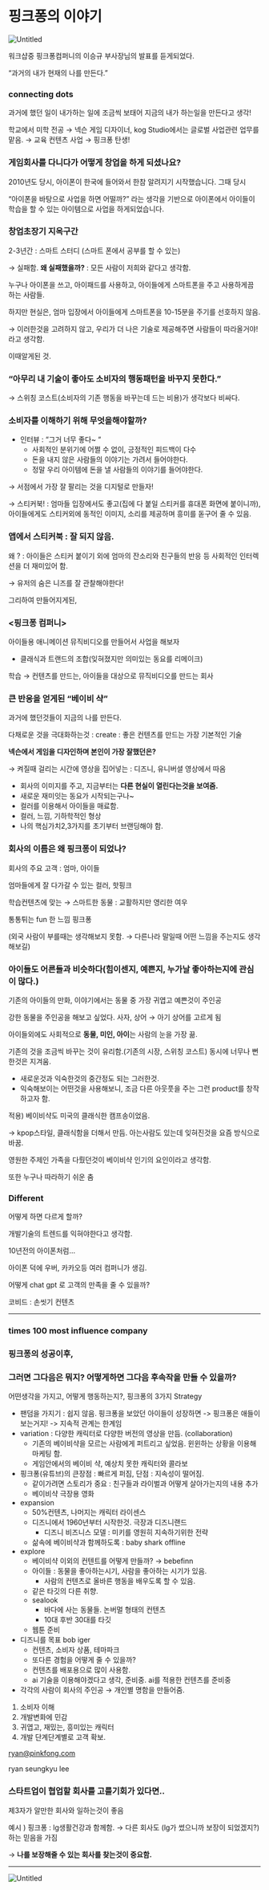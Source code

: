# 핑크퐁의 이야기

![Untitled](../../Picture/핑크퐁.png)

워크샵중 핑크퐁컴퍼니의 이승규 부사장님의 발표를 듣게되었다.

“과거의 내가 현재의 나를 만든다.”

### connecting dots

과거에 했던 일이 내가하는 일에 조금씩 보태어 지금의 내가 하는일을 만든다고 생각!

학교에서 미학 전공 → 넥슨 게임 디자이너, kog Studio에서는 글로벌 사업관련 업무를 맡음. → 교육 컨텐츠 사업 → 핑크퐁 탄생!

### 게임회사를 다니다가 어떻게 창업을 하게 되셨나요?

2010년도 당시, 아이폰이 한국에 들어와서 한참 알려지기 시작했습니다. 그때 당시

“아이폰을 바탕으로 사업을 하면 어떨까?” 라는 생각을 기반으로 아이폰에서 아이들이 학습을 할 수 있는 아이템으로 사업을 하게되었습니다.

### 창업초장기 지옥구간

2-3년간 : 스마트 스터디 (스마트 폰에서 공부를 할 수 있는)

→ 실패함. **왜 실패했을까?** : 모든 사람이 저희와 같다고 생각함.

누구나 아이폰을 쓰고, 아이패드를 사용하고, 아이들에게 스마트폰을 주고 사용하게끔 하는 사람들.

하지만 현실은, 엄마 입장에서 아이들에게 스마트폰을 10-15분을 주기를 선호하지 않음.

→ 이러한것을 고려하지 않고, 우리가 더 나은 기술로 제공해주면 사람들이 따라올거야! 라고 생각함.

이때알게된 것.

### “아무리 내 기술이 좋아도 소비자의 행동패턴을 바꾸지 못한다.”

→ 스위칭 코스트(소비자의 기존 행동을 바꾸는데 드는 비용)가 생각보다 비싸다.

### 소비자를 이해하기 위해 무엇을해야할까?

- 인터뷰 : “그거 너무 좋다~ “
  - 사회적인 분위기에 어쩔 수 없이, 긍정적인 피드백이 다수
  - 돈을 내지 않은 사람들의 이야기는 가려서 들어야한다.
  - 정말 우리 아이템에 돈을 낼 사람들의 이야기를 들어야한다.

→ 서점에서 가장 잘 팔리는 것을 디지털로 만들자!

→ 스티커북! : 엄마들 입장에서도 좋고(집에 다 붙일 스티커를 휴대폰 화면에 붙이니까), 아이들에게도 스티커외에 동적인 이미지, 소리를 제공하며 흥미를 돋구어 줄 수 있음.

### 앱에서 스티커북 : 잘 되지 않음.

왜 ? : 아이들은 스티커 붙이기 외에 엄마의 잔소리와 친구들의 반응 등 사회적인 인터렉션을 더 재미있어 함.

→ 유저의 숨은 니즈를 잘 관찰해야한다!

그리하여 만들어지게된,

### <핑크퐁 컴퍼니>

아이들용 애니메이션 뮤직비디오를 만들어서 사업을 해보자

- 클래식과 트랜드의 조합(잊혀졌지만 의미있는 동요를 리메이크)

학습 → 컨텐츠를 만드는, 아이들을 대상으로 뮤직비디오를 만드는 회사

### 큰 반응을 얻게된 “베이비 샥”

과거에 했던것들이 지금의 나를 만든다.

다채로운 것을 극대화하는것 : create : 좋은 컨텐츠를 만드는 가장 기본적인 기술

**넥슨에서 게임을 디자인하며 본인이 가장 잘했던은?**

→ 켜질때 걸리는 시간에 영상을 집어넣는 : 디즈니, 유니버셜 영상에서 따옴

- 회사의 이미지를 주고, 지금부터는 **다른 현실이 열린다는것을 보여줌.**
- 새로운 재미잇는 동요가 시작되는구나~
- 컬러를 이용해서 아이들을 매료함.
- 컬러, 느낌, 기하학적인 형상
- 나의 핵심가치2,3가지를 초기부터 브랜딩해야 함.

### 회사의 이름은 왜 핑크퐁이 되었나?

회사의 주요 고객 : 엄마, 아이들

엄마들에게 잘 다가갈 수 있는 컬러, 핫핑크

학습컨텐츠에 맞는 → 스마트한 동물 : 교활하지만 영리한 여우

통통튀는 fun 한 느낌 핑크퐁

(외국 사람이 부를때는 생각해보지 못함. → 다른나라 말일때 어떤 느낌을 주는지도 생각해보길)

### 아이들도 어른들과 비슷하다(힘이센지, 예쁜지, 누가날 좋아하는지에 관심이 많다.)

기존의 아이들의 만화, 이야기에서는 동물 중 가장 귀엽고 예쁜것이 주인공

강한 동물을 주인공을 해보고 싶었다. 사자, 상어 → 아기 상어를 고르게 됨

아이들외에도 사회적으로 **동물, 미인, 아이**는 사람의 눈을 가장 끎.

기존의 것을 조금씩 바꾸는 것이 유리함.(기존의 시장, 스위칭 코스트) 동시에 너무나 뻔한것은 지겨움.

- 새로운것과 익숙한것의 중간정도 되는 그러한것.
- 익숙해보이는 어떤것을 사용해보니, 조금 다른 아웃풋을 주는 그런 product를 창작하고자 함.

적용) 베이비샥도 미국의 클래식한 캠프송이었음.

→ kpop스타일, 클래식함을 더해서 만듬. 아는사람도 있는데 잊혀진것을 요즘 방식으로 바꿈.

영원한 주제인 가족을 다뤘던것이 베이비샥 인기의 요인이라고 생각함.

또한 누구나 따라하기 쉬운 춤

### Different

어떻게 하면 다르게 할까?

개발기술의 트렌드를 익혀야한다고 생각함.

10년전의 아이폰처럼…

아이폰 덕에 우버, 카카오등 여러 컴퍼니가 생김.

어떻게 chat gpt 로 고객의 만족을 줄 수 있을까?

코비드 : 손씻기 컨텐츠

---

### times 100 most influence company

### 핑크퐁의 성공이후,

### 그러면 그다음은 뭐지? 어떻게하면 그다음 후속작을 만들 수 있을까?

어떤생각을 가지고, 어떻게 행동하는지?, 핑크퐁의 3가지 Strategy

- 팬덤을 가지기 : 쉽지 않음. 핑크퐁을 보았던 아이들이 성장하면 -> 핑크퐁은 애들이 보는거지! -> 지속적 관계는 한계임
- variation : 다양한 캐릭터로 다양한 버전의 영상을 만듬. (collaboration)
  - 기존의 베이비샥을 모르는 사람에게 퍼트리고 싶었음. 윈윈하는 상황을 이용해 마케팅 함.
  - 게임안에서의 베이비 샥, 예상치 못한 캐릭터와 콜라보
- 핑크퐁(유튜브)의 큰장점 : 빠르게 퍼짐, 단점 : 지속성이 떨어짐.
  - 같이가려면 스토리가 중요 : 친구들과 라이벌과 어떻게 살아가는지의 내용 추가
  - 베이비샥 극장용 영화
- expansion
  - 50%컨텐츠, 나머지는 캐릭터 라이센스
  - 디즈니에서 1960년부터 시작한것. 극장과 디즈니랜드
    - 디즈니 비즈니스 모델 : 미키를 영원히 지속하기위한 전략
  - 삶속에 베이비샥과 함께하도록 : baby shark offline
- explore
  - 베이비샥 이외의 컨텐트를 어떻게 만들까? → bebefinn
  - 아이들 : 동물을 좋아하는시기, 사람을 좋아하는 시기가 있음.
    - 사람의 컨텐츠로 올바른 행동을 배우도록 할 수 있음.
  - 같은 타깃의 다른 취향.
  - sealook
    - 바다에 사는 동물들. 논버멀 형태의 컨텐츠
    - 10대 후반 30대를 타깃
  - 웹툰 준비
- 디즈니를 목표 bob iger
  - 컨텐츠, 소비자 상품, 테마파크
  - 또다른 경험을 어떻게 줄 수 있을까?
  - 컨텐츠를 배포용으로 많이 사용함.
  - ai 기술을 이용해야겠다고 생각, 준비중. ai를 적용한 컨텐츠를 준비중
- 각각의 사람이 회사의 주인공 → 개인별 명함을 만들어줌.

1. 소비자 이해
2. 개발변화에 민감
3. 귀엽고, 재밌는, 흥미있는 캐릭터
4. 개발 단계단계별로 고객 확보.

ryan@pinkfong.com

ryan seungkyu lee

### 스타트업이 협업할 회사를 고를기회가 있다면..

제3자가 알만한 회사와 일하는것이 좋음

예시 ) 핑크퐁 : lg생활건강과 함께함. → 다른 회사도 (lg가 썼으니까 보장이 되었겠지?)하는 믿음을 가짐

→ **나를 보장해줄 수 있는 회사를 찾는것이 중요함.**

---

![Untitled](../../Picture/disney-synergy-chart.jpg)

